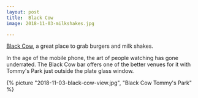 ```yaml
---
layout: post
title:  Black Cow
image: 2018-11-03-milkshakes.jpg

---
```


[Black Cow](https://www.blackcowburgers.com/), a great place to grab burgers and milk shakes.


<!--more--> 
In the age of the mobile phone, the art of people watching has gone underrated. The Black Cow bar offers one of the better venues for it with Tommy's Park just outside the plate glass window.

  
  {% picture "2018-11-03-black-cow-view.jpg", "Black Cow Tommy's Park"  %}            
 
  
